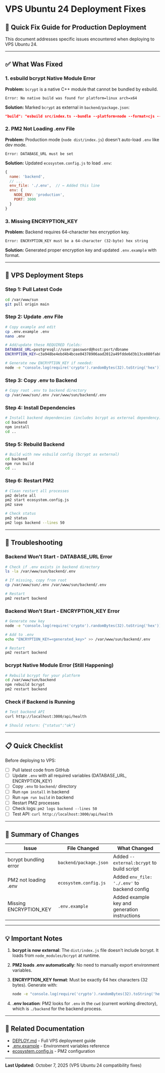 # VPS Ubuntu 24 Deployment Fixes

## 🚀 Quick Fix Guide for Production Deployment

This document addresses specific issues encountered when deploying to VPS Ubuntu 24.

---

## ✅ What Was Fixed

### 1. **esbuild bcrypt Native Module Error**
**Problem:** `bcrypt` is a native C++ module that cannot be bundled by esbuild.
```
Error: No native build was found for platform=linux arch=x64
```

**Solution:** Marked `bcrypt` as external in `backend/package.json`:
```json
"build": "esbuild src/index.ts --bundle --platform=node --format=cjs --outdir=dist ... --external:bcrypt"
```

### 2. **PM2 Not Loading .env File**
**Problem:** Production mode (`node dist/index.js`) doesn't auto-load `.env` like dev mode.
```
Error: DATABASE_URL must be set
```

**Solution:** Updated `ecosystem.config.js` to load `.env`:
```javascript
{
  name: 'backend',
  // ...
  env_file: './.env',  // ← Added this line
  env: {
    NODE_ENV: 'production',
    PORT: 3000
  }
}
```

### 3. **Missing ENCRYPTION_KEY**
**Problem:** Backend requires 64-character hex encryption key.
```
Error: ENCRYPTION_KEY must be a 64-character (32-byte) hex string
```

**Solution:** Generated proper encryption key and updated `.env.example` with format.

---

## 🔧 VPS Deployment Steps

### Step 1: Pull Latest Code
```bash
cd /var/www/sun
git pull origin main
```

### Step 2: Update .env File
```bash
# Copy example and edit
cp .env.example .env
nano .env

# Add/update these REQUIRED fields:
DATABASE_URL=postgresql://user:password@host:port/dbname
ENCRYPTION_KEY=c3a948be4ebd4b4bcee04378906aad2012a49fdde6d3b13ce080fab843a360ce

# Generate new ENCRYPTION_KEY if needed:
node -e "console.log(require('crypto').randomBytes(32).toString('hex'))"
```

### Step 3: Copy .env to Backend
```bash
# Copy root .env to backend directory
cp /var/www/sun/.env /var/www/sun/backend/.env
```

### Step 4: Install Dependencies
```bash
# Install backend dependencies (includes bcrypt as external dependency)
cd backend
npm install
cd ..
```

### Step 5: Rebuild Backend
```bash
# Build with new esbuild config (bcrypt as external)
cd backend
npm run build
cd ..
```

### Step 6: Restart PM2
```bash
# Clean restart all processes
pm2 delete all
pm2 start ecosystem.config.js
pm2 save

# Check status
pm2 status
pm2 logs backend --lines 50
```

---

## 🐛 Troubleshooting

### Backend Won't Start - DATABASE_URL Error
```bash
# Check if .env exists in backend directory
ls -la /var/www/sun/backend/.env

# If missing, copy from root
cp /var/www/sun/.env /var/www/sun/backend/.env

# Restart
pm2 restart backend
```

### Backend Won't Start - ENCRYPTION_KEY Error
```bash
# Generate new key
node -e "console.log(require('crypto').randomBytes(32).toString('hex'))"

# Add to .env
echo "ENCRYPTION_KEY=<generated_key>" >> /var/www/sun/backend/.env

# Restart
pm2 restart backend
```

### bcrypt Native Module Error (Still Happening)
```bash
# Rebuild bcrypt for your platform
cd /var/www/sun/backend
npm rebuild bcrypt
pm2 restart backend
```

### Check if Backend is Running
```bash
# Test backend API
curl http://localhost:3000/api/health

# Should return: {"status":"ok"}
```

---

## 📋 Quick Checklist

Before deploying to VPS:

- [ ] Pull latest code from GitHub
- [ ] Update `.env` with all required variables (DATABASE_URL, ENCRYPTION_KEY)
- [ ] Copy `.env` to `backend/` directory
- [ ] Run `npm install` in backend
- [ ] Run `npm run build` in backend
- [ ] Restart PM2 processes
- [ ] Check logs: `pm2 logs backend --lines 50`
- [ ] Test API: `curl http://localhost:3000/api/health`

---

## 🎯 Summary of Changes

| Issue | File Changed | What Changed |
|-------|-------------|--------------|
| bcrypt bundling error | `backend/package.json` | Added `--external:bcrypt` to build script |
| PM2 not loading .env | `ecosystem.config.js` | Added `env_file: './.env'` to backend config |
| Missing ENCRYPTION_KEY | `.env.example` | Added example key and generation instructions |

---

## 💡 Important Notes

1. **bcrypt is now external**: The `dist/index.js` file doesn't include bcrypt. It loads from `node_modules/bcrypt` at runtime.

2. **PM2 loads .env automatically**: No need to manually export environment variables.

3. **ENCRYPTION_KEY format**: Must be exactly 64 hex characters (32 bytes). Generate with:
   ```bash
   node -e "console.log(require('crypto').randomBytes(32).toString('hex'))"
   ```

4. **.env location**: PM2 looks for `.env` in the `cwd` (current working directory), which is `./backend` for the backend process.

---

## 🔗 Related Documentation

- [DEPLOY.md](./DEPLOY.md) - Full VPS deployment guide
- [.env.example](./.env.example) - Environment variables reference
- [ecosystem.config.js](./ecosystem.config.js) - PM2 configuration

---

**Last Updated:** October 7, 2025 (VPS Ubuntu 24 compatibility fixes)
